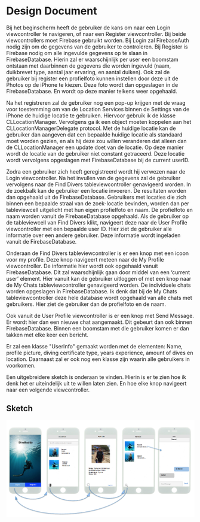 # Design Document

Bij het beginscherm heeft de gebruiker de kans om naar een Login viewcontroller te navigeren, of naar een Register viewcontroller. Bij beide  viewcontrollers moet Firebase gebruikt worden. Bij Login zal FirebaseAuth nodig zijn om de gegevens van de gebruiker te controleren. Bij Register is Firebase nodig om alle ingevulde gegevens op te slaan in FirebaseDatabase. Hierin zal er waarschijnlijk per user een  boomstam ontstaan met daarbinnen de gegevens die worden ingevuld (naam, duikbrevet type, aantal jaar ervaring, en aantal duiken).  Ook zal de gebruiker bij register een profielfoto kunnen instellen door deze uit de Photos op de iPhone te kiezen. Deze foto wordt dan opgeslagen in de FirebaseDatabase. En wordt op deze manier telkens weer opgehaald.

Na het registreren zal de gebruiker nog een pop-up krijgen met de vraag voor toestemming om van de Location Services binnen de Settings van de iPhone de huidige locatie te gebruiken.  Hiervoor gebruik ik de klasse CLLocationManager. Vervolgens ga ik een object moeten koppelen aan het CLLocationManagerDelegate protocol.  Met de huidige locatie kan de gebruiker dan aangeven dat een bepaalde huidige locatie als standaard moet worden gezien, en als hij deze zou willen veranderen dat alleen dan de CLLocationManager een update doet van de locatie. Op deze manier wordt de locatie van de gebruiker niet constant getraceerd. Deze locatie wordt vervolgens opgeslagen met FirebaseDatabase bij de current userID.

Zodra een gebruiker zich heeft geregistreerd wordt hij verwezen naar de Login viewcontroller. Na het invullen van de gegevens zal de gebruiker vervolgens naar de Find Divers tableviewcontroller genavigeerd worden. In de zoekbalk kan de gebruiker een locatie invoeren. De resultaten worden dan opgehaald uit de FirebaseDatabase. Gebruikers met locaties die zich binnen een bepaalde straal van de zoek-locatie bevinden, worden dan per tableviewcell uitgelicht met hun eigen profielfoto en naam. De profielfoto en naam worden vanuit de FirebaseDatabase opgehaald. Als de gebruiker op de tableviewcell van Find Divers klikt, navigeert deze naar de User Profile viewcontroller met een bepaalde user ID. Hier ziet de gebruiker alle informatie over een andere gebruiker. Deze informatie wordt ingeladen vanuit de FirebaseDatabase.

Onderaan de Find Divers tableviewcontroller is er een knop met een icoon voor my profile. Deze knop navigeert meteen naar de My Profile viewcontroller. De informatie hier wordt ook opgehaald vanuit FirebaseDatabase. Dit zal waarschijnlijk gaan door middel van een ‘current user’ element. Hier vanuit kan de gebruiker uitloggen of met een knop naar de My Chats tableviewcontroller genavigeerd worden. De individuele chats worden opgeslagen in FirebaseDatabase. Ik denk dat bij de My Chats tableviewcontroller deze hele database wordt opgehaald van alle chats met gebruikers. Hier ziet de gebruiker dan de profielfoto en de naam.

Ook vanuit de User Profile viewcontroller is er een knop met Send Message. Er wordt hier dan een nieuwe chat aangemaakt. Dit gebeurt dan ook binnen FirebaseDatabase. Binnen een boomstam met die gebruiker komen er dan takken met elke keer een bericht.

Er zal een klasse "UserInfo" gemaakt worden met de elementen:
Name, profile picture, diving certificate type, years experience, amount of dives en location.
Daarnaast zal er ook nog een klasse zijn waarin alle gebruikers in voorkomen.

Een uitgebreidere sketch is onderaan te vinden. Hierin is er te zien hoe ik denk het er uiteindelijk uit te willen laten zien. En hoe elke knop navigeert naar een volgende viewcontroller.
## Sketch
![screenshot](screenshot2.png "Screenshot")
